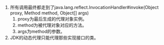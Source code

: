1. 所有调用最终都走到了java.lang.reflect.InvocationHandler#invoke(Object proxy, Method method, Object[] args)
    1. proxy为最后生成的代理对象实例。
    2. method为被代理对象对应的方法。
    3. args为method的参数。
1. JDK的动态代理只能代理那些实现接口的类。